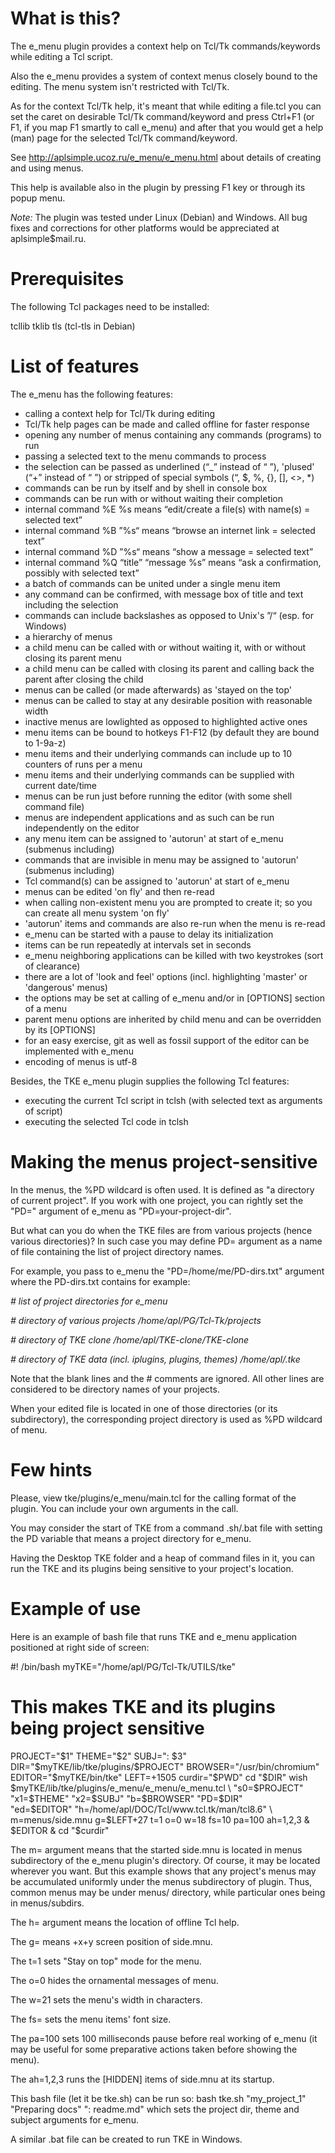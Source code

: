

# What is this?

The e_menu plugin provides a context help on Tcl/Tk commands/keywords while editing a Tcl script.

Also the e_menu provides a system of context menus closely bound to the editing. The menu system isn't restricted with Tcl/Tk.

As for the context Tcl/Tk help, it's meant that while editing a file.tcl you can set the caret on desirable Tcl/Tk command/keyword and press Ctrl+F1 (or F1, if you map F1 smartly to call e_menu) and after that you would get a help (man) page for the selected Tcl/Tk command/keyword.

See
  http://aplsimple.ucoz.ru/e_menu/e_menu.html
about details of creating and using menus.

This help is available also in the plugin by pressing F1 key or through its popup menu.

*Note:*
The plugin was tested under Linux (Debian) and Windows. All bug fixes and corrections for other platforms would be appreciated at aplsimple$mail.ru.


# Prerequisites

The following Tcl packages need to be installed:

tcllib
tklib
tls (tcl-tls in Debian)


# List of features

The e_menu has the following features:

 - calling a context help for Tcl/Tk during editing
 - Tcl/Tk help pages can be made and called offline for faster response
 - opening any number of menus containing any commands (programs) to run
 - passing a selected text to the menu commands to process
 - the selection can be passed as underlined (“_” instead of “ ”), 'plused' (“+” instead of “ ”) or stripped of special symbols (“, $, %, {}, [], <>, *)
 - commands can be run by itself and by shell in console box
 - commands can be run with or without waiting their completion
 - internal command %E %s means “edit/create a file(s) with name(s) = selected text”
 - internal command %B ”%s“ means “browse an internet link = selected text”
 - internal command %D ”%s“ means “show a message = selected text”
 - internal command %Q “title” “message %s” means “ask a confirmation, possibly with selected text”
 - a batch of commands can be united under a single menu item
 - any command can be confirmed, with message box of title and text including the selection
 - commands can include backslashes as opposed to Unix's ”/“ (esp. for Windows)
 - a hierarchy of menus
 - a child menu can be called with or without waiting it, with or without closing its parent menu
 - a child menu can be called with closing its parent and calling back the parent after closing the child
 - menus can be called (or made afterwards) as 'stayed on the top'
 - menus can be called to stay at any desirable position with reasonable width
 - inactive menus are lowlighted as opposed to highlighted active ones
 - menu items can be bound to hotkeys F1-F12 (by default they are bound to 1-9a-z)
 - menu items and their underlying commands can include up to 10 counters of runs per a menu
 - menu items and their underlying commands can be supplied with current date/time
 - menus can be run just before running the editor (with some shell command file)
 - menus are independent applications and as such can be run independently on the editor
 - any menu item can be assigned to 'autorun' at start of e_menu (submenus including)
 - commands that are invisible in menu may be assigned to 'autorun' (submenus including)
 - Tcl command(s) can be assigned to 'autorun' at start of e_menu
 - menus can be edited 'on fly' and then re-read
 - when calling non-existent menu you are prompted to create it; so you can create all menu system 'on fly'
 - 'autorun' items and commands are also re-run when the menu is re-read
 - e_menu can be started with a pause to delay its initialization
 - items can be run repeatedly at intervals set in seconds
 - e_menu neighboring applications can be killed with two keystrokes (sort of clearance)
 - there are a lot of 'look and feel' options (incl. highlighting 'master' or 'dangerous' menus)
 - the options may be set at calling of e_menu and/or in [OPTIONS] section of a menu
 - parent menu options are inherited by child menu and can be overridden by its [OPTIONS]
 - for an easy exercise, git as well as fossil support of the editor can be implemented with e_menu
 - encoding of menus is utf-8

Besides, the TKE e_menu plugin supplies the following Tcl features:
 - executing the current Tcl script in tclsh (with selected text as arguments of script)
 - executing the selected Tcl code in tclsh


# Making the menus project-sensitive

In the menus, the %PD wildcard is often used. It is defined as "a directory of current project". If you work with one project, you can rightly set the "PD=" argument of e_menu as "PD=your-project-dir".

But what can you do when the TKE files are from various projects (hence various directories)? In such case you may define PD= argument as a name of file containing the list of project directory names.

For example, you pass to e_menu the "PD=/home/me/PD-dirs.txt" argument where the PD-dirs.txt contains for example:

  *# list of project directories for e_menu*

  *# directory of various projects*
  */home/apl/PG/Tcl-Tk/projects*

  *# directory of TKE clone*
  */home/apl/TKE-clone/TKE-clone*

  *# directory of TKE data (incl. iplugins, plugins, themes)*
  */home/apl/.tke*

Note that the blank lines and the # comments are ignored. All other lines are considered to be directory names of your projects.

When your edited file is located in one of those directories (or its subdirectory), the corresponding project directory is used as %PD wildcard of menu.


# Few hints

Please, view tke/plugins/e_menu/main.tcl for the calling format of the plugin. You can include your own arguments in the call.

You may consider the start of TKE from a command .sh/.bat file with setting the PD variable that means a project directory for e_menu.

Having the Desktop TKE folder and a heap of command files in it, you can run the TKE and its plugins being sensitive to your project's location.


# Example of use

Here is an example of bash file that runs TKE and e_menu application positioned at right side of screen:

  #! /bin/bash
  myTKE="/home/apl/PG/Tcl-Tk/UTILS/tke"
  # This makes TKE and its plugins being project sensitive
  PROJECT="$1"
  THEME="$2"
  SUBJ=": $3"
  DIR="$myTKE/lib/tke/plugins/$PROJECT"
  BROWSER="/usr/bin/chromium"
  EDITOR="$myTKE/bin/tke"
  LEFT=+1505
  curdir="$PWD"
  cd "$DIR"
  wish $myTKE/lib/tke/plugins/e_menu/e_menu/e_menu.tcl \
    "s0=$PROJECT" "x1=$THEME" "x2=$SUBJ" "b=$BROWSER" "PD=$DIR" \
    "ed=$EDITOR" "h=/home/apl/DOC/Tcl/www.tcl.tk/man/tcl8.6" \
    m=menus/side.mnu g=$LEFT+27 t=1 o=0 w=18 fs=10 pa=100 ah=1,2,3  &
  $EDITOR &
  cd "$curdir"

The m= argument means that the started side.mnu is located in menus subdirectory of the e_menu plugin's directory. Of course, it may be located wherever you want. But this example shows that any project's menus may be accumulated uniformly under the menus subdirectory of plugin. Thus, common menus may be under menus/ directory, while particular ones being in menus/subdirs.

The h= argument means the location of offline Tcl help.

The g= means +x+y screen position of side.mnu.

The t=1 sets "Stay on top" mode for the menu.

The o=0 hides the ornamental messages of menu.

The w=21 sets the menu's width in characters.

The fs= sets the menu items' font size.

The pa=100 sets 100 milliseconds pause before real working of e_menu (it may be useful for some preparative actions taken before showing the menu).

The ah=1,2,3 runs the [HIDDEN] items of side.mnu at its startup.

This bash file (let it be tke.sh) can be run so:
  bash tke.sh "my_project_1" "Preparing docs" ": readme.md"
which sets the project dir, theme and subject arguments for e_menu.

A similar .bat file can be created to run TKE in Windows.
